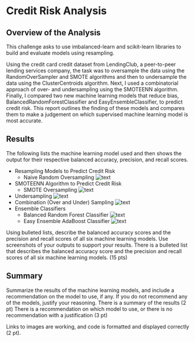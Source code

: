 # Credit Risk Analysis
## Overview of the Analysis
This challenge asks to use imbalanced-learn and scikit-learn libraries to build and evaluate models using resampling.

Using the credit card credit dataset from LendingClub, a peer-to-peer lending services company, the task was to oversample the data using the RandomOverSampler and SMOTE algorithms and then to undersample the data using the ClusterCentroids algorithm. Next, I used a combinatorial approach of over- and undersampling using the SMOTEENN algorithm. Finally, I compared two new machine learning models that reduce bias, BalancedRandomForestClassifier and EasyEnsembleClassifier, to predict credit risk. This report outlines the finding of these models and compares them to make a judgement on which supervised machine learning model is most accurate.

## Results
The following lists the machine learning model used and then shows the output for their respective balanced accuracy, precision, and recall scores.
* Resampling Models to Predict Credit Risk
  - Naive Random Oversampling
  ![text](link)
* SMOTEENN Algorithm to Predict Credit Risk
  - SMOTE Oversampling
  ![text](link)
* Undersampling
  ![text](link)
* Combination (Over and Under) Sampling
  ![text](link)
* Ensemble Classifiers
  - Balanced Random Forest Classifier
  ![text](link)
  - Easy Ensemble AdaBoost Classifier
  ![text](link)

Using bulleted lists, describe the balanced accuracy scores and the precision and recall scores of all six machine learning models. Use screenshots of your outputs to support your results.
There is a bulleted list that describes the balanced accuracy score and the precision and recall scores of all six machine learning models. (15 pts)
## Summary
Summarize the results of the machine learning models, and include a recommendation on the model to use, if any. If you do not recommend any of the models, justify your reasoning.
There is a summary of the results (2 pt)
There is a recommendation on which model to use, or there is no recommendation with a justification (3 pt)

Links to images are working, and code is formatted and displayed correctly (2 pt).

